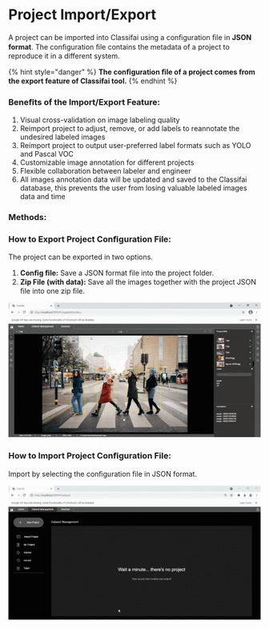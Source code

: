 # Project Import/Export

A project can be imported into Classifai using a conﬁguration ﬁle in **JSON format**. The conﬁguration ﬁle contains the metadata of a project to reproduce it in a different system.

{% hint style="danger" %}
**The conﬁguration ﬁle of a project comes from the export feature of Classifai tool.**
{% endhint %}

### Beneﬁts of the Import/Export Feature:

1. Visual cross-validation on image labeling quality
2. Reimport project to adjust, remove, or add labels to reannotate the undesired labeled images
3. Reimport project to output user-preferred label formats such as YOLO and Pascal VOC
4. Customizable image annotation for different projects
5. Flexible collaboration between labeler and engineer
6. All images annotation data will be updated and saved to the Classifai database, this prevents the user from losing valuable labeled images data and time

### Methods:

### How to Export Project Conﬁguration File:

The project can be exported in two options.

1. **Conﬁg ﬁle:** Save a JSON format ﬁle into the project folder.
2. **Zip File \(with data\):** Save all the images together with the project JSON ﬁle into one zip ﬁle.

![Export Project](../../.gitbook/assets/1%20%287%29.jpeg)

### How to Import Project Conﬁguration File:

Import by selecting the conﬁguration ﬁle in JSON format.

![](../../.gitbook/assets/2%20%2810%29.jpeg)

